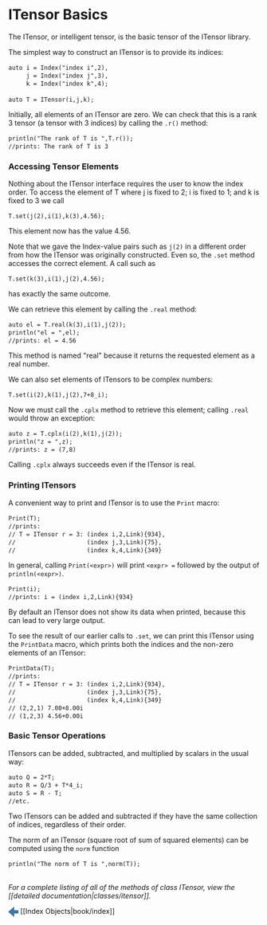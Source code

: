 # ITensor Basics

The ITensor, or intelligent tensor, is the basic tensor of the ITensor library.

The simplest way to construct an ITensor is to provide its indices:

    auto i = Index("index i",2),
         j = Index("index j",3),
         k = Index("index k",4);

    auto T = ITensor(i,j,k);

Initially, all elements of an ITensor are zero. We can check that this is a 
rank 3 tensor (a tensor with 3 indices) by calling the `.r()` method:
    
    println("The rank of T is ",T.r());
    //prints: The rank of T is 3

### Accessing Tensor Elements

Nothing about the ITensor interface requires the user to know the index order.
To access the element of T where j is fixed to 2; i is fixed to 1; and k is fixed to 3
we call

    T.set(j(2),i(1),k(3),4.56);

This element now has the value 4.56.

Note that we gave the Index-value pairs such as `j(2)` in a different order
from how the ITensor was originally constructed. Even so, the `.set` method 
accesses the correct element. A call such as 

    T.set(k(3),i(1),j(2),4.56);

has exactly the same outcome.

We can retrieve this element by calling the `.real` method:

    auto el = T.real(k(3),i(1),j(2));
    println("el = ",el);
    //prints: el = 4.56

This method is named "real" because it returns the requested 
element as a real number.

We can also set elements of ITensors to be complex numbers:

    T.set(i(2),k(1),j(2),7+8_i);

Now we must call the `.cplx` method to retrieve this element; calling
`.real` would throw an exception:

    auto z = T.cplx(i(2),k(1),j(2));
    println("z = ",z);
    //prints: z = (7,8)

Calling `.cplx` always succeeds even if the ITensor is real.

### Printing ITensors 

A convenient way to print and ITensor is to use the `Print` macro:

    Print(T);
    //prints: 
    // T = ITensor r = 3: (index i,2,Link){934}, 
    //                    (index j,3,Link){75}, 
    //                    (index k,4,Link){349}

In general, calling `Print(<expr>)` will print `<expr> =` followed by the output of `println(<expr>)`.

    Print(i);
    //prints: i = (index i,2,Link){934}

By default an ITensor does not show its data when printed, because 
this can lead to very large output.

To see the result of our earlier calls to `.set`, we can print this ITensor
using the `PrintData` macro, which prints both the indices and the
non-zero elements of an ITensor:

    PrintData(T);
    //prints: 
    // T = ITensor r = 3: (index i,2,Link){934}, 
    //                    (index j,3,Link){75}, 
    //                    (index k,4,Link){349}
    // (2,2,1) 7.00+8.00i
    // (1,2,3) 4.56+0.00i

### Basic Tensor Operations

ITensors can be added, subtracted, and multiplied by scalars in the usual way:

    auto Q = 2*T;
    auto R = Q/3 + T*4_i;
    auto S = R - T;
    //etc.

Two ITensors can be added and subtracted if they have the same 
collection of indices, regardless of their order.

The norm of an ITensor (square root of sum of squared elements) can be computed
using the `norm` function

    println("The norm of T is ",norm(T));





<br/>
<i>For a complete listing of all of the methods of class ITensor, view the
[[detailed documentation|classes/itensor]].</i>


<!-- Commented out for now

### Other ITensor Constructors

To construct a scalar ITensor with a single real or complex 
element x, call

    auto S = ITensor(x);

Constructing an ITensor with a set of Index-value pairs sets
the corresponding element to 1, leaving the rest zero:

    auto F = ITensor(i(2),k(1));

    println(F.real(i(2),k(1)));
    //prints: 1

    println(F.real(i(1),k(1)));
    //prints: 0

This constructor is very handy for creating ITensors which
"pick out" a single element of another tensor.

-->


<span style="float:left;"><img src="../../left_arrow.png" width="20px" style="vertical-align:middle;"/> 
[[Index Objects|book/index]]
</span>
<!--
<span style="float:right;"><img src="../../right_arrow.png" width="20px" style="vertical-align:middle;"/> 
[[Contracting ITensors|book/contracting_itensors]]
-->
</span>
